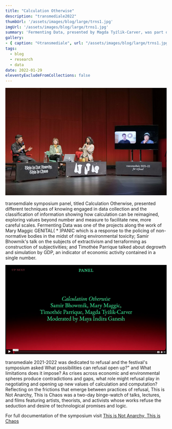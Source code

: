 ```yaml
---
title: "Calculation Otherwise"
description: "transmediale2022"
thumbUrl: '/assets/images/blog/large/trns1.jpg'
imgUrl: '/assets/images/blog/large/trns1.jpg'
summary: 'Fermenting Data, presented by Magda Tyżlik-Carver, was part of Calculation Otherwise, a panel during transmediale festival 2022. Chaired by Maya Indira Ganesh, the panel included presentation of works by Mary Maggic, Sami Bhowmik and Timothée Parrique. [Documentation online]'
gallery:
- { caption: "©transmediale", url: "/assets/images/blog/large/trns1.jpg" }
tags:
  - blog
  - research
  - data
date: 2022-01-29
eleventyExcludeFromCollections: false
---
```


<div class="columnImage">
  <img src="/assets/images/blog/large/trns1.jpg"/>
  <div class="©transmediale"></div>
</div>

transemdiale symposium panel, titled Calculation Otherwise, presented different techniques of knowing engaged in data collection and the classification of information showing how calculation can be reimagined, exploring values beyond number and measure to facilitate new, more careful scales. Fermenting Data was one of the projects along the work of Mary Maggic GENITAL( * )PANIC which is a response to the policing of non-normative bodies in the midst of rising environmental toxicity; Samir Bhowmik's talk on the subjects of extractivism and terraforming as construction of subjectivities; and Timothée Parrique talked about degrowth and simulation by GDP, an indicator of economic activity contained in a single number. 

<div class="columnImage">
  <a href="https://202122.transmediale.de/almanac/calculation-otherwise"> <img src="/assets/images/blog/large/trns2.jpg"></a>
  <div class="Documentation link"></div>
</div>


transmediale 2021-2022 was dedicated to refusal and the festival's symposium asked What possibilities can refusal open up?" and What limitations does it impose? As crises across economic and environmental spheres produce contradictions and gaps, what role might refusal play in negotiating and opening up new values of calculation and computation? Reflecting on the frictions that emerge between practices of refusal, This is Not Anarchy, This is Chaos was a two-day binge-watch of talks, lectures, and films featuring artists, theorists, and activists whose works refuse the seduction and desire of technological promises and logic. 

For full documentation of the symposium visit <a href='https://202122.transmediale.de/projects/symposium'>This is Not Anarchy, This is Chaos</a>